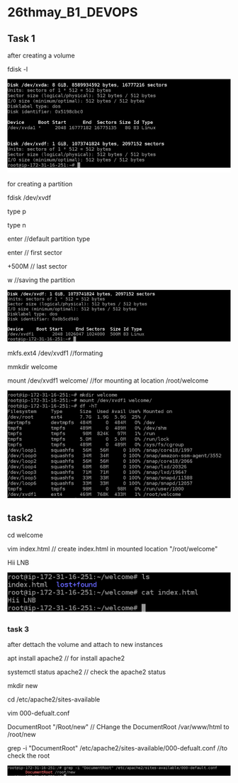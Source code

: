 # 26thmay_B1_DEVOPS
## Task 1

after creating a volume

fdisk -l


<img src =day12a.PNG>

for creating a partition

fdisk /dev/xvdf

type p

type n

enter //default partition type

enter    // first sector

+500M   // last sector 

w //saving the partition

<img src =day12b.PNG>

mkfs.ext4 /dev/xvdf1 //formating

mmkdir welcome

mount /dev/xvdf1 welcome/   //for mounting at location /root/welcome

<img src = "day12d.PNG">

## task2

cd welcome

vim index.html // create index.html in mounted location "/root/welcome"

Hii LNB

<img src= day12e.PNG>

### task 3 

after dettach the volume and attach to new instances

 apt install apache2 // for install apache2 
 
systemctl status apache2 // check the apache2 status

mkdir new


cd /etc/apache2/sites-available 

vim 000-defualt.conf

DocumentRoot "/Root/new"   // CHange the DocumentRoot /var/www/html to /root/new

grep -i "DocumentRoot" /etc/apache2/sites-available/000-defualt.conf  //to check the root

<img src = "day12f.PNG">
